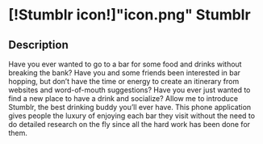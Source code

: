 # [!Stumblr icon!]"icon.png" Stumblr

## Description
Have you ever wanted to go to a bar for some food and drinks without breaking the bank? Have you and some friends been interested in bar hopping, but don’t have the time or energy to create an itinerary from websites and word-of-mouth suggestions? Have you ever just wanted to find a new place to have a drink and socialize? Allow me to introduce Stumblr, the best drinking buddy you’ll ever have. This phone application gives people the luxury of enjoying each bar they visit without the need to do detailed research on the fly since all the hard work has been done for them. 

